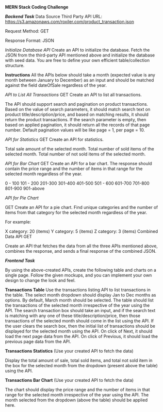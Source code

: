 **MERN Stack Coding Challenge**

**_Backend Task_**
Data Source
Third Party API URL: https://s3.amazonaws.com/roxiler.com/product_transaction.json

Request Method: GET

Response Format: JSON

_Initialize Database API_
Create an API to initialize the database. Fetch the JSON from the third-party API mentioned above and initialize the database with seed data. You are free to define your own efficient table/collection structure.

**Instructions**
All the APIs below should take a month (expected value is any month between January to December) as an input and should be matched against the field dateOfSale regardless of the year.

_API to List All Transactions_
GET
Create an API to list all transactions.

The API should support search and pagination on product transactions.
Based on the value of search parameters, it should match search text on product title/description/price, and based on matching results, it should return the product transactions.
If the search parameter is empty, then based on applied pagination, it should return all the records of that page number.
Default pagination values will be like page = 1, per page = 10.

_API for Statistics_
GET
Create an API for statistics.

Total sale amount of the selected month.
Total number of sold items of the selected month.
Total number of not sold items of the selected month.

_API for Bar Chart_
GET
Create an API for a bar chart. 
The response should contain the price range and the number of items in that range for the selected month regardless of the year.

0 - 100
101 - 200
201-300
301-400
401-500
501 - 600
601-700
701-800
801-900
901-above

_API for Pie Chart_

GET
Create an API for a pie chart. 
Find unique categories and the number of items from that category for the selected month regardless of the year.

For example:

X category: 20 (items)
Y category: 5 (items)
Z category: 3 (items)
Combined Data API
GET

Create an API that fetches the data from all the three APIs mentioned above, combines the response, and sends a final response of the combined JSON.

**_Frontend Task_**

By using the above-created APIs,
create the following table and charts on a single page.
Follow the given mockups, and you can implement your own design to change the look and feel.

**Transactions Table**
Use the transactions listing API to list transactions in the table.
The select month dropdown should display Jan to Dec months as options.
By default, March month should be selected.
The table should list the transactions of the selected month irrespective of the year using the API.
The search transaction box should take an input, 
and if the search text is matching with any one of these title/description/price, 
then those transactions of the selected month should come in the list using the API.
If the user clears the search box, then the initial list of transactions should be displayed for the selected month using the API.
On click of Next, it should load the next page data from the API.
On click of Previous, it should load the previous page data from the API.

**Transactions Statistics**
(Use your created API to fetch the data)

Display the total amount of sale, total sold items, and total not sold item in the box for the selected month from the dropdown (present above the table) using the API.

**Transactions Bar Chart**
(Use your created API to fetch the data)

The chart should display the price range and the number of items in that range for the selected month irrespective of the year using the API.
The month selected from the dropdown (above the table) should be applied here.
